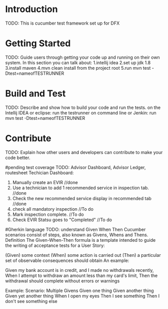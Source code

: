 # Introduction
TODO: This is cucumber test framework set up for DFX

# Getting Started
TODO: Guide users through getting your code up and running on their own system. In this section you can talk about:
1.intellij idea
2.set up jdk 1.8
3.install maven
4.mvn clean install from the project root 
5.run mvn test -Dtest=nameofTESTRUNNER

# Build and Test
TODO: Describe and show how to build your code and run the tests.
on the Intellij IDEA or eclipse: run the testrunner
on command line or Jenkin: run   mvn test -Dtest=nameofTESTRUNNER

# Contribute
TODO: Explain how other users and developers can contribute to make your code better.

#pending test coverage
TODO: Advisor Dashboard, Advisor Ledger, routesheet
Techician Dashboard:
1. Manually create an EVIR  //done
2. Use a technician to add 1 recommended service in inspection tab. //done
3. Check the new recommended service display in recommended tab  //done
4. check all mandatory inspection //To do
5. Mark inspection complete. //To do
6. Check EVIR Statsu goes to "Completed" //To do

#Gherkin language
TODO: understand Given When Then
Cucumber scenarios consist of steps, also known as Givens, Whens and Thens.
Definition
The Given-When-Then formula is a template intended to guide the writing of acceptance tests for a User Story:

(Given) some context
(When) some action is carried out
(Then) a particular set of observable consequences should obtain
An example:

Given my bank account is in credit, and I made no withdrawals recently,
When I attempt to withdraw an amount less than my card's limit,
Then the withdrawal should complete without errors or warnings

Example:
Scenario: Multiple Givens
  Given one thing
  Given another thing
  Given yet another thing
  When I open my eyes
  Then I see something
  Then I don't see something else


